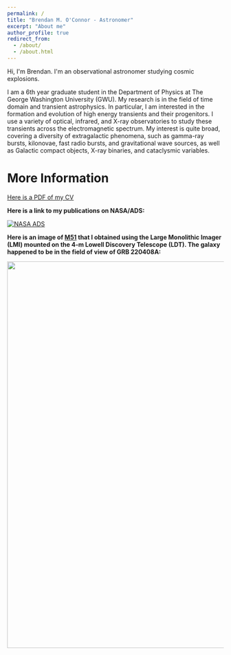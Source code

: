 ```yaml
---
permalink: /
title: "Brendan M. O'Connor - Astronomer"
excerpt: "About me"
author_profile: true
redirect_from: 
  - /about/
  - /about.html
---
```


Hi, I'm Brendan. I'm an observational astronomer studying cosmic explosions.

I am a 6th year graduate student in the Department of Physics at The George Washington University (GWU). My research is in the field of time domain and transient astrophysics. In particular, I am interested in the formation and evolution of high energy transients and their progenitors. I use a variety of optical, infrared, and X-ray observatories to study these transients across the electromagnetic spectrum. My interest is quite broad, covering a diversity of extragalactic phenomena, such as gamma-ray bursts, kilonovae, fast radio bursts, and gravitational wave sources, as well as Galactic compact objects, X-ray binaries, and cataclysmic variables.

More Information
======

[Here is a PDF of my CV](/brendanoconnor.github.io/files/CV.pdf)

**Here is a link to my publications on NASA/ADS:**


[![NASA ADS](/brendanoconnor.github.io/files/ads_logo_small.png)](https://ui.adsabs.harvard.edu/search/filter_aff_facet_hier_fq_aff=AND&filter_aff_facet_hier_fq_aff=aff_facet_hier%3A%220%2FGWU%22&filter_database_fq_database=AND&filter_database_fq_database=database%3A%22astronomy%22&fq=%7B!type%3Daqp%20v%3D%24fq_aff%7D&fq=%7B!type%3Daqp%20v%3D%24fq_database%7D&fq_aff=(aff_facet_hier%3A%220%2FGWU%22)&fq_database=(database%3A%22astronomy%22)&p_=0&q=%20author%3A%22O'Connor%2C%20B%22&sort=date%20desc%2C%20bibcode%20desc)


**Here is an image of [M51](https://en.wikipedia.org/wiki/Whirlpool_Galaxy) that I obtained using the Large Monolithic Imager (LMI) mounted on the 4-m Lowell Discovery Telescope (LDT). The galaxy happened to be in the field of view of GRB 220408A:**

<p align="center">
  <img src="/brendanoconnor.github.io/files/M51.png" width="900">
</p>

